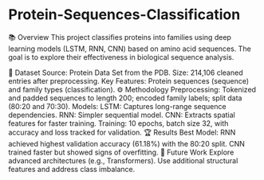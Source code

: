 # Protein-Sequences-Classification

📚 Overview
This project classifies proteins into families using deep learning models (LSTM, RNN, CNN) based on amino acid sequences. The goal is to explore their effectiveness in biological sequence analysis.

📂 Dataset
Source: Protein Data Set from the PDB.
Size: 214,106 cleaned entries after preprocessing.
Key Features: Protein sequences (sequence) and family types (classification).
⚙️ Methodology
Preprocessing: Tokenized and padded sequences to length 200; encoded family labels; split data (80:20 and 70:30).
Models:
LSTM: Captures long-range sequence dependencies.
RNN: Simpler sequential model.
CNN: Extracts spatial features for faster training.
Training: 10 epochs, batch size 32, with accuracy and loss tracked for validation.
🏆 Results
Best Model: RNN achieved highest validation accuracy (61.18%) with the 80:20 split.
CNN trained faster but showed signs of overfitting.
🚀 Future Work
Explore advanced architectures (e.g., Transformers).
Use additional structural features and address class imbalance.
